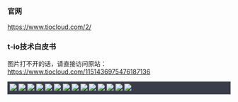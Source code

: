 ### 官网
https://www.tiocloud.com/2/

### t-io技术白皮书
图片打不开的话，请直接访问原站：https://www.tiocloud.com/1151436975476187136
<div style="background-color: #393D49;padding:5px"><img src="https://res.tiocloud.com/img/baipi/t-io技术白皮书_01.jpg?20201016">
<img src="https://res.tiocloud.com/img/baipi/t-io技术白皮书_02.jpg?20201016">
<img src="https://res.tiocloud.com/img/baipi/t-io技术白皮书_03.jpg?20201016">
<img src="https://res.tiocloud.com/img/baipi/t-io技术白皮书_04.jpg?20201016">
<img src="https://res.tiocloud.com/img/baipi/t-io技术白皮书_05.jpg?20201016">
<img src="https://res.tiocloud.com/img/baipi/t-io技术白皮书_06.jpg?20201016">
<img src="https://res.tiocloud.com/img/baipi/t-io技术白皮书_07.jpg?20201016">
<img src="https://res.tiocloud.com/img/baipi/t-io技术白皮书_08.jpg?20201016">
<img src="https://res.tiocloud.com/img/baipi/t-io技术白皮书_09.jpg?20201016">
<img src="https://res.tiocloud.com/img/baipi/t-io技术白皮书_10.jpg?20201016">
<img src="https://res.tiocloud.com/img/baipi/t-io技术白皮书_11.jpg?20201016">
<img src="https://res.tiocloud.com/img/baipi/t-io技术白皮书_12.jpg?20201016">
<img src="https://res.tiocloud.com/img/baipi/t-io技术白皮书_13.jpg?20201016">
<img src="https://res.tiocloud.com/img/baipi/t-io技术白皮书_14.jpg?20201016"></div>
